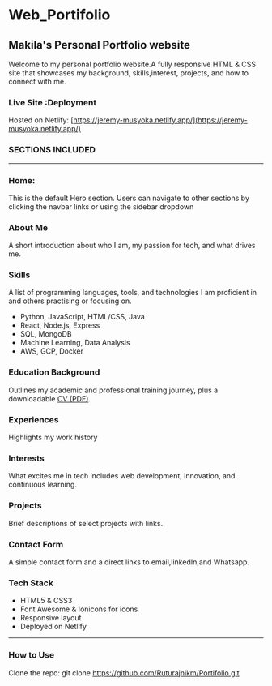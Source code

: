 # Web_Portifolio
## Makila's Personal Portfolio website
Welcome to my personal portfolio website.A fully responsive HTML & CSS site that showcases my background, skills,interest, projects, and how to connect with me. 

### Live Site :Deployment

Hosted on Netlify: [https://jeremy-musyoka.netlify.app/](https://jeremy-musyoka.netlify.app/)  



### SECTIONS INCLUDED
-------------------------------------------------------------------

### Home: 
This is the default Hero section. Users can navigate to other sections by clicking the navbar links or using the sidebar dropdown

### About Me
A short introduction about who I am, my passion for tech, and what drives me.

### Skills
A list of programming languages, tools, and technologies I am proficient in and others practising or focusing on.
- Python, JavaScript, HTML/CSS, Java
- React, Node.js, Express
- SQL, MongoDB
- Machine Learning, Data Analysis
- AWS, GCP, Docker

### Education Background
Outlines my academic and professional training journey, plus a downloadable [CV (PDF)](pic/C_V.pdf).

### Experiences
Highlights my work history

### Interests
What excites me in tech  includes web development, innovation, and continuous learning.

### Projects
Brief descriptions of select projects with links.

### Contact Form

A simple contact form and a direct links to email,linkedIn,and Whatsapp.


### Tech Stack
- HTML5 & CSS3
- Font Awesome & Ionicons for icons
- Responsive layout
- Deployed on Netlify
-------


### How to Use
Clone the repo:
   git clone https://github.com/Ruturajnikm/Portifolio.git

